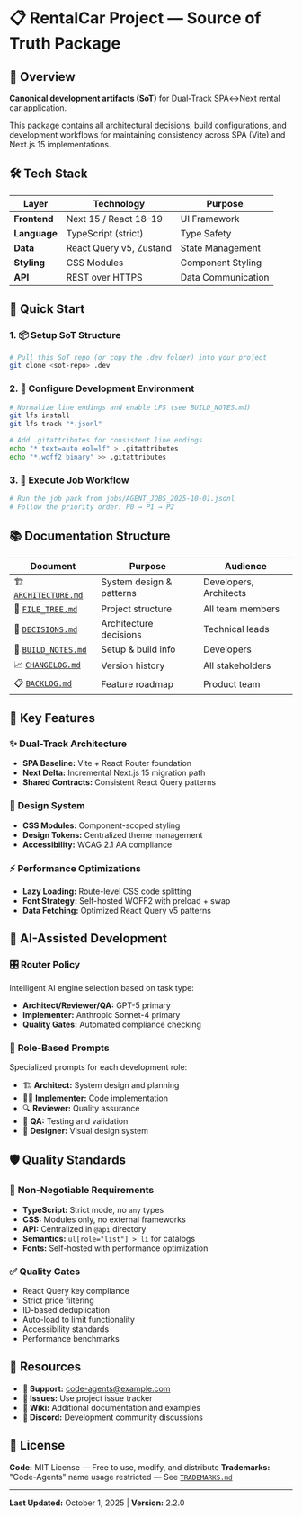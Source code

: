 # 📋 RentalCar Project — Source of Truth Package

## 🌟 Overview

**Canonical development artifacts (SoT)** for Dual‑Track SPA↔Next rental car application.

This package contains all architectural decisions, build configurations, and development workflows for maintaining consistency across SPA (Vite) and Next.js 15 implementations.

## 🛠️ Tech Stack

| Layer        | Technology              | Purpose            |
| ------------ | ----------------------- | ------------------ |
| **Frontend** | Next 15 / React 18–19   | UI Framework       |
| **Language** | TypeScript (strict)     | Type Safety        |
| **Data**     | React Query v5, Zustand | State Management   |
| **Styling**  | CSS Modules             | Component Styling  |
| **API**      | REST over HTTPS         | Data Communication |

## 🚀 Quick Start

### 1. **📦 Setup SoT Structure**

```bash
# Pull this SoT repo (or copy the .dev folder) into your project
git clone <sot-repo> .dev
```

### 2. **🔧 Configure Development Environment**

```bash
# Normalize line endings and enable LFS (see BUILD_NOTES.md)
git lfs install
git lfs track "*.jsonl"

# Add .gitattributes for consistent line endings
echo "* text=auto eol=lf" > .gitattributes
echo "*.woff2 binary" >> .gitattributes
```

### 3. **🤖 Execute Job Workflow**

```bash
# Run the job pack from jobs/AGENT_JOBS_2025-10-01.jsonl
# Follow the priority order: P0 → P1 → P2
```

## 📚 Documentation Structure

| Document                                | Purpose                  | Audience               |
| --------------------------------------- | ------------------------ | ---------------------- |
| 🏗️ [`ARCHITECTURE.md`](ARCHITECTURE.md) | System design & patterns | Developers, Architects |
| 📁 [`FILE_TREE.md`](FILE_TREE.md)       | Project structure        | All team members       |
| 📝 [`DECISIONS.md`](DECISIONS.md)       | Architecture decisions   | Technical leads        |
| 🔧 [`BUILD_NOTES.md`](BUILD_NOTES.md)   | Setup & build info       | Developers             |
| 📈 [`CHANGELOG.md`](CHANGELOG.md)       | Version history          | All stakeholders       |
| 📋 [`BACKLOG.md`](BACKLOG.md)           | Feature roadmap          | Product team           |

## 🎯 Key Features

### ✨ **Dual-Track Architecture**

- **SPA Baseline:** Vite + React Router foundation
- **Next Delta:** Incremental Next.js 15 migration path
- **Shared Contracts:** Consistent React Query patterns

### 🎨 **Design System**

- **CSS Modules:** Component-scoped styling
- **Design Tokens:** Centralized theme management
- **Accessibility:** WCAG 2.1 AA compliance

### ⚡ **Performance Optimizations**

- **Lazy Loading:** Route-level CSS code splitting
- **Font Strategy:** Self-hosted WOFF2 with preload + swap
- **Data Fetching:** Optimized React Query v5 patterns

## 🤖 AI-Assisted Development

### 🎛️ **Router Policy**

Intelligent AI engine selection based on task type:

- **Architect/Reviewer/QA:** GPT-5 primary
- **Implementer:** Anthropic Sonnet-4 primary
- **Quality Gates:** Automated compliance checking

### 📝 **Role-Based Prompts**

Specialized prompts for each development role:

- 🏗️ **Architect:** System design and planning
- 👨‍💻 **Implementer:** Code implementation
- 🔍 **Reviewer:** Quality assurance
- 🧪 **QA:** Testing and validation
- 🎨 **Designer:** Visual design system

## 🛡️ Quality Standards

### 🚫 **Non-Negotiable Requirements**

- **TypeScript:** Strict mode, no `any` types
- **CSS:** Modules only, no external frameworks
- **API:** Centralized in `@api` directory
- **Semantics:** `ul[role="list"] > li` for catalogs
- **Fonts:** Self-hosted with performance optimization

### ✅ **Quality Gates**

- React Query key compliance
- Strict price filtering
- ID-based deduplication
- Auto-load to limit functionality
- Accessibility standards
- Performance benchmarks

## 🔗 Resources

- **📧 Support:** [code-agents@example.com](mailto:code-agents@example.com)
- **🐛 Issues:** Use project issue tracker
- **📖 Wiki:** Additional documentation and examples
- **💬 Discord:** Development community discussions

## 📄 License

**Code:** MIT License — Free to use, modify, and distribute
**Trademarks:** "Code-Agents" name usage restricted — See [`TRADEMARKS.md`](TRADEMARKS.md)

---

**Last Updated:** October 1, 2025 | **Version:** 2.2.0
